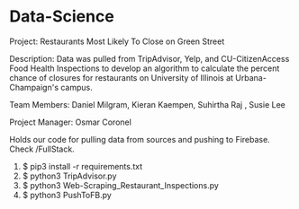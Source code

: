 # Data-Science
Project: Restaurants Most Likely To Close on Green Street

Description: Data was pulled from TripAdvisor, Yelp, and CU-CitizenAccess Food Health Inspections to develop an algorithm to calculate the percent chance of closures for restaurants on University of Illinois at Urbana-Champaign's campus.

Team Members: Daniel Milgram, Kieran Kaempen, Suhirtha Raj , Susie Lee

Project Manager: Osmar Coronel

Holds our code for pulling data from sources and pushing to Firebase. Check /FullStack.

1. $ pip3 install -r requirements.txt
2. $ python3 TripAdvisor.py
3. $ python3 Web-Scraping_Restaurant_Inspections.py
4. $ python3 PushToFB.py

